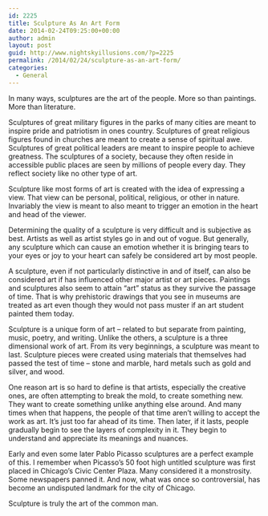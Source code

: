 ```yaml
---
id: 2225
title: Sculpture As An Art Form
date: 2014-02-24T09:25:00+00:00
author: admin
layout: post
guid: http://www.nightskyillusions.com/?p=2225
permalink: /2014/02/24/sculpture-as-an-art-form/
categories:
  - General
---
```

In many ways, sculptures are the art of the people. More so than paintings. More than literature.

Sculptures of great military figures in the parks of many cities are meant to inspire pride and patriotism in ones country. Sculptures of great religious figures found in churches are meant to create a sense of spiritual awe. Sculptures of great political leaders are meant to inspire people to achieve greatness. The sculptures of a society, because they often reside in accessible public places are seen by millions of people every day. They reflect society like no other type of art.

Sculpture like most forms of art is created with the idea of expressing a view. That view can be personal, political, religious, or other in nature. Invariably the view is meant to also meant to trigger an emotion in the heart and head of the viewer.

Determining the quality of a sculpture is very difficult and is subjective as best. Artists as well as artist styles go in and out of vogue. But generally, any sculpture which can cause an emotion whether it is bringing tears to your eyes or joy to your heart can safely be considered art by most people.

A sculpture, even if not particularly distinctive in and of itself, can also be considered art if has influenced other major artist or art pieces. Paintings and sculptures also seem to attain &#8220;art&#8221; status as they survive the passage of time. That is why prehistoric drawings that you see in museums are treated as art even though they would not pass muster if an art student painted them today.

Sculpture is a unique form of art &#8211; related to but separate from painting, music, poetry, and writing. Unlike the others, a sculpture is a three dimensional work of art. From its very beginnings, a sculpture was meant to last. Sculpture pieces were created using materials that themselves had passed the test of time &#8211; stone and marble, hard metals such as gold and silver, and wood.

One reason art is so hard to define is that artists, especially the creative ones, are often attempting to break the mold, to create something new. They want to create something unlike anything else around. And many times when that happens, the people of that time aren&#8217;t willing to accept the work as art. It&#8217;s just too far ahead of its time. Then later, if it lasts, people gradually begin to see the layers of complexity in it. They begin to understand and appreciate its meanings and nuances.

Early and even some later Pablo Picasso sculptures are a perfect example of this. I remember when Picasso&#8217;s 50 foot high untitled sculpture was first placed in Chicago&#8217;s Civic Center Plaza. Many considered it a monstrosity. Some newspapers panned it. And now, what was once so controversial, has become an undisputed landmark for the city of Chicago.

Sculpture is truly the art of the common man.